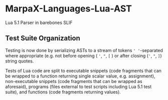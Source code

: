 ﻿MarpaX-Languages-Lua-AST
========================

Lua 5.1 Parser in barebones SLIF

Test Suite Organization
-----------------------

Testing is now done by serializing ASTs to a stream of tokens `' '`-separated 
where appropriate (e.g. not before opening ( `'`, `"`, `[` ) or after closing 
(`'`, `"`, `]`) string quotes.

Tests of Lua code are split to executable snippets (code fragments 
that can be wrapped to a function returning single scalar value, e.g. 
assignment), non-executable snippets (code fragments that can be wrapped 
as aforesaid), programs (files external to test scripts including Lua 5.1 
test suite), and functions (code fragments returning values).
